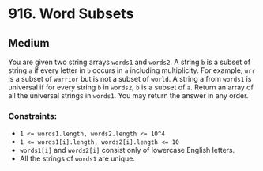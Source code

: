 # 916. Word Subsets

## Medium

You are given two string arrays `words1` and `words2`. A string `b` is a subset of string `a` if every letter in `b`
occurs in `a` including multiplicity. For example, `wrr` is a subset of `warrior` but is not a subset of `world`. A
string a from `words1` is universal if for every string `b` in `words2`, `b` is a subset of `a`. Return an array of all
the universal strings in `words1`. You may return the answer in any order.

### Constraints:

- `1 <= words1.length, words2.length <= 10^4`
- `1 <= words1[i].length, words2[i].length <= 10`
- `words1[i]` and `words2[i]` consist only of lowercase English letters.
- All the strings of `words1` are unique.
